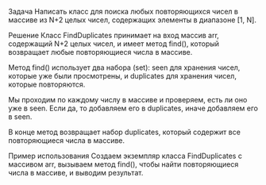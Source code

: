 Задача
Написать класс для поиска любых повторяющихся чисел в массиве из N+2 целых чисел, содержащих элементы в диапазоне [1, N].

Решение
Класс FindDuplicates принимает на вход массив arr, содержащий N+2 целых чисел, и имеет метод find(), который возвращает любые повторяющиеся числа в массиве.

Метод find() использует два набора (set): seen для хранения чисел, которые уже были просмотрены, и duplicates для хранения чисел, которые повторяются.

Мы проходим по каждому числу в массиве и проверяем, есть ли оно уже в seen. Если да, то добавляем его в duplicates, иначе добавляем его в seen.

В конце метод возвращает набор duplicates, который содержит все повторяющиеся числа в массиве.

Пример использования
Создаем экземпляр класса FindDuplicates с массивом arr, вызываем метод find(), чтобы найти повторяющиеся числа в массиве, и выводим результат.